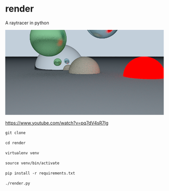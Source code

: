 # render
A raytracer in python

![](https://raw.githubusercontent.com/mattmacumber/render/master/output.png)

https://www.youtube.com/watch?v=pq7dV4sR7lg

```
git clone

cd render

virtualenv venv

source venv/bin/activate

pip install -r requirements.txt

./render.py
```
